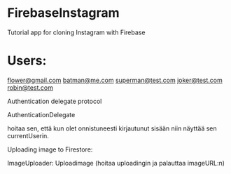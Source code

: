# FirebaseInstagram
Tutorial app for cloning Instagram with Firebase


# Users:

flower@gmail.com
batman@me.com
superman@test.com
joker@test.com
robin@test.com




Authentication delegate protocol 

AuthenticationDelegate

hoitaa sen, että kun olet onnistuneesti kirjautunut sisään niin näyttää sen currentUserin.



Uploading image to Firestore:

ImageUploader: Uploadimage (hoitaa uploadingin ja palauttaa imageURL:n)
